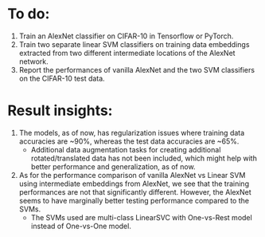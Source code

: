 # To do:
1. Train an AlexNet classifier on CIFAR-10 in Tensorflow or PyTorch.
2. Train two separate linear SVM classifiers on training data embeddings extracted from two different intermediate locations of the AlexNet network.
3. Report the performances of vanilla AlexNet and the two SVM classifiers on the CIFAR-10 test data.

# Result insights:
1. The models, as of now, has regularization issues where training data accuracies are ~90%, whereas the test data accuracies are ~65%.
    - Additional data augmentation tasks for creating additional rotated/translated data has not been included, which might help with better performance and generalization, as of now.
2. As for the performance comparison of vanilla AlexNet vs Linear SVM using intermediate embeddings from AlexNet, we see that the training performances are not that significantly different. However, the AlexNet seems to have marginally better testing performance compared to the SVMs.
    - The SVMs used are multi-class LinearSVC with One-vs-Rest model instead of One-vs-One model.
 
